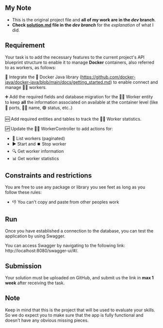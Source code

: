 ## My Note
- This is the original project file and **all of my work are in the _dev_ branch**.
- **Check [solution.md](https://github.com/Codart-7/openfabric-test/blob/dev/solution.md) file in the _dev branch_** for the _explanation_ of what I did.

## Requirement

Your task is to add the necessary features to the current project's API blueprint structure to enable it to manage **Docker** containers, also referred to as workers, as follows:

🔄 Integrate the 🐳 Docker Java library (https://github.com/docker-java/docker-java/blob/main/docs/getting_started.md) to enable connect and manage 👷‍♀️ workers.

➕ Add the required fields and database migration for the 👷‍♂️ Worker entity to keep **all** the information associated on available at the container level (like 🔌 ports, 👨‍💼 name, 🟢 status, etc..)

🆕 Add required entities and tables to track the 👷‍♂️ Worker statistics.

🆙 Update the 👷‍♂️ WorkerController to add actions for:
* 📄 List workers (paginated)
* ▶️ Start and ⏹️ Stop worker
* 🔍 Get worker information
* 📊 Get worker statistics

## Constraints and restrictions

You are free to use any package or library you see feet as long as you follow these rules:

* 👎 You can't copy and paste from other peoples work

## Run

Once you have established a connection to the database, you can test the application by using Swagger.

You can access Swagger by navigating to the following link: http://localhost:8080/swagger-ui/#/.

## Submission

Your solution must be uploaded on GitHub, and submit us the link in **max 1 week** after receiving the task.

## Note

Keep in mind that this is the project that will be used to evaluate your skills.
So we do expect you to make sure that the app is fully functional and doesn't have any obvious missing pieces.

